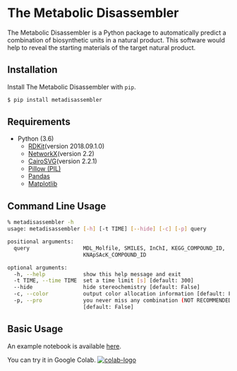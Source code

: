 # The Metabolic Disassembler

The Metabolic Disassembler is a Python package to automatically predict a combination of biosynthetic units in a natural product. This software would help to reveal the starting materials of the target natural product.  


## Installation

Install The Metabolic Disassembler with `pip`.  
  
```bash
$ pip install metadisassembler
```

## Requirements

- Python (3.6)
  - [RDKit](https://www.rdkit.org)(version 2018.09.1.0)
  - [NetworkX](https://networkx.github.io/documentation/stable/)(version 2.2)
  - [CairoSVG](https://cairosvg.org)(version 2.2.1)
  - [Pillow (PIL)](https://pillow.readthedocs.io/en/stable/)
  - [Pandas](https://pandas.pydata.org)
  - [Matplotlib](https://matplotlib.org)

## Command Line Usage


```bash
% metadisassembler -h
usage: metadisassembler [-h] [-t TIME] [--hide] [-c] [-p] query

positional arguments:
  query                 MDL_Molfile, SMILES, InChI, KEGG_COMPOUND_ID,
                        KNApSAcK_COMPOUND_ID

optional arguments:
  -h, --help            show this help message and exit
  -t TIME, --time TIME  set a time limit [s] [default: 300]
  --hide                hide stereochemistry [default: False]
  -c, --color           output color allocation information [default: False]
  -p, --pro             you never miss any combination (NOT RECOMMENDED).
                        [default: False]
```

## Basic Usage
An example notebook is available [here](https://github.com/the-metabolic-disassembler/metadisassembler/blob/master/jupyter_usecase/basic_usage.ipynb).   
   
You can try it in Google Colab. [![colab-logo](https://colab.research.google.com/assets/colab-badge.svg)](https://colab.research.google.com/github/the-metabolic-disassembler/metadisassembler/blob/master/jupyter_usecase/basic_usage_in_colab.ipynb)
